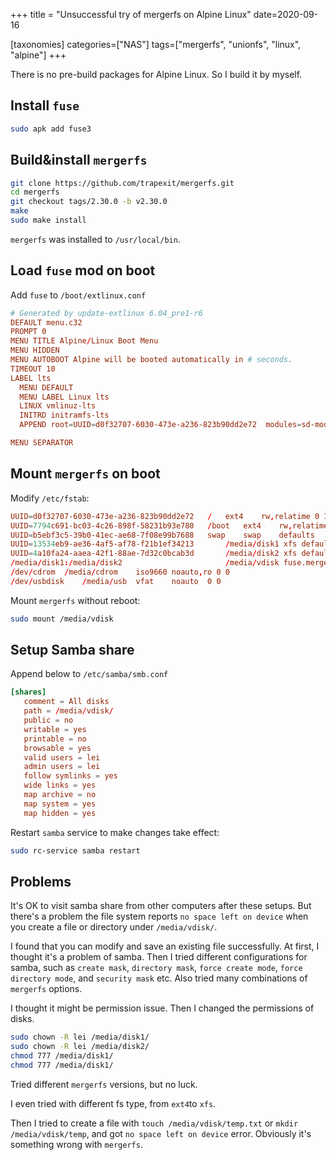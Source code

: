 +++
title = "Unsuccessful try of mergerfs on Alpine Linux"
date=2020-09-16

[taxonomies]
categories=["NAS"]
tags=["mergerfs", "unionfs", "linux", "alpine"]
+++

There is no pre-build packages for Alpine Linux.  So I build it by myself.

## Install `fuse`
```sh
sudo apk add fuse3
```

## Build&install `mergerfs`

```sh
git clone https://github.com/trapexit/mergerfs.git
cd mergerfs
git checkout tags/2.30.0 -b v2.30.0
make
sudo make install
```
`mergerfs` was installed to `/usr/local/bin`.

##  Load `fuse` mod on boot

Add `fuse` to `/boot/extlinux.conf`

```conf
# Generated by update-extlinux 6.04_pre1-r6
DEFAULT menu.c32
PROMPT 0
MENU TITLE Alpine/Linux Boot Menu
MENU HIDDEN
MENU AUTOBOOT Alpine will be booted automatically in # seconds.
TIMEOUT 10
LABEL lts
  MENU DEFAULT
  MENU LABEL Linux lts
  LINUX vmlinuz-lts
  INITRD initramfs-lts
  APPEND root=UUID=d0f32707-6030-473e-a236-823b90dd2e72  modules=sd-mod,usb-storage,ext4,xfs,fuse nomodeset quiet rootfstype=ext4

MENU SEPARATOR
```

## Mount `mergerfs` on boot

Modify `/etc/fstab`:
```conf
UUID=d0f32707-6030-473e-a236-823b90dd2e72	/	ext4	rw,relatime 0 1
UUID=7794c691-bc03-4c26-898f-58231b93e780	/boot	ext4	rw,relatime 0 2
UUID=b5ebf3c5-39b0-41ec-ae68-7f08e99b7688	swap	swap	defaults	0 0
UUID=13534eb9-ae36-4af5-af78-f21b1ef34213       /media/disk1 xfs defaults 0 0
UUID=4a10fa24-aaea-42f1-88ae-7d32c0bcab3d       /media/disk2 xfs defaults 0 0
/media/disk1:/media/disk2                       /media/vdisk fuse.mergerfs defaults,allow_other,noforget,use_ino,inodecalc=path-hash,minfreespace=4G,ignorepponrename=true,cache.files=off,category.search=epff,category.create=mfs,func.getattr=newest,posix_acl=true 0 0
/dev/cdrom	/media/cdrom	iso9660	noauto,ro 0 0
/dev/usbdisk	/media/usb	vfat	noauto	0 0
```

Mount `mergerfs` without reboot:
```sh
sudo mount /media/vdisk
```

##  Setup Samba share
Append below to `/etc/samba/smb.conf`
```conf
[shares]
   comment = All disks
   path = /media/vdisk/
   public = no
   writable = yes
   printable = no
   browsable = yes     
   valid users = lei
   admin users = lei
   follow symlinks = yes
   wide links = yes
   map archive = no
   map system = yes
   map hidden = yes
```

Restart `samba` service to make changes take effect:
```sh
sudo rc-service samba restart
```

## Problems

It's OK to visit samba share from other computers after these setups. But there's a problem the file system reports `no space left on device` when you create a file or directory under `/media/vdisk/`.

I found that you can modify and save an existing file successfully.
At first, I thought it's a problem of samba. 
Then I tried different configurations for samba, such as `create mask`, `directory mask`, `force create mode`, `force directory mode`, and `security mask` etc.
Also tried many combinations of `mergerfs` options.

I thought it might be permission issue. Then I changed the permissions of disks.
```sh
sudo chown -R lei /media/disk1/
sudo chown -R lei /media/disk2/
chmod 777 /media/disk1/
chmod 777 /media/disk1/
```
Tried different `mergerfs` versions, but no luck.

I even tried with different fs type, from `ext4`to `xfs`.

Then I tried to create a file with `touch /media/vdisk/temp.txt` or `mkdir /media/vdisk/temp`, and got `no space left on device` error. Obviously it's something wrong with `mergerfs`.
